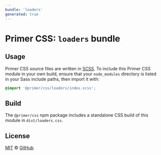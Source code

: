 ```yaml
---
bundle: 'loaders'
generated: true
---
```


# Primer CSS: `loaders` bundle

## Usage

Primer CSS source files are written in [SCSS]. To include this Primer CSS module in your own build, ensure that your `node_modules` directory is listed in your Sass include paths, then import it with:

```scss
@import '@primer/css/loaders/index.scss';
```

## Build

The `@primer/css` npm package includes a standalone CSS build of this module in `dist/loaders.css`.

## License

[MIT](https://github.com/primer/css/blob/main/LICENSE) &copy; [GitHub](https://github.com/)

[scss]: https://sass-lang.com/documentation/syntax#scss
